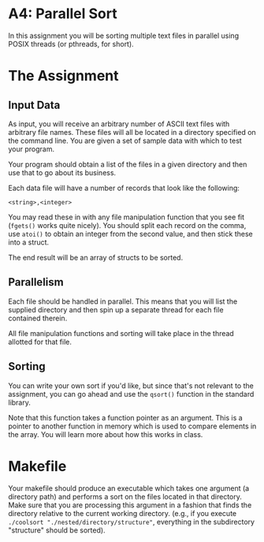 # A4: Parallel Sort

In this assignment you will be sorting multiple text files in parallel using POSIX threads (or pthreads, for short). 

# The Assignment

## Input Data
As input, you will receive an arbitrary number of ASCII text files with arbitrary file names. These files will all be located in a directory specified on the command line. You are given a set of sample data with which to test your program.

Your program should obtain a list of the files in a given directory and then use that to go about its business. 

Each data file will have a number of records that look like the following: 

    <string>,<integer>

You may read these in with any file manipulation function that you see fit (`fgets()` works quite nicely). You should split each record on the comma, use `atoi()` to obtain an integer from the second value, and then stick these into a struct. 

The end result will be an array of structs to be sorted. 

## Parallelism
Each file should be handled in parallel. This means that you will list the supplied directory and then spin up a separate thread for each file contained therein. 

All file manipulation functions and sorting will take place in the thread allotted for that file. 

## Sorting 
You can write your own sort if you'd like, but since that's not relevant to the assignment, you can go ahead and use the `qsort()` function in the standard library. 

Note that this function takes a function pointer as an argument. This is a pointer to another function in memory which is used to compare elements in the array. You will learn more about how this works in class. 

# Makefile
Your makefile should produce an executable which takes one argument (a directory path) and performs a sort on the files located in that directory. Make sure that you are processing this argument in a fashion that finds the directory relative to the current working directory. (e.g., if you execute `./coolsort "./nested/directory/structure"`, everything in the subdirectory "structure" should be sorted). 



